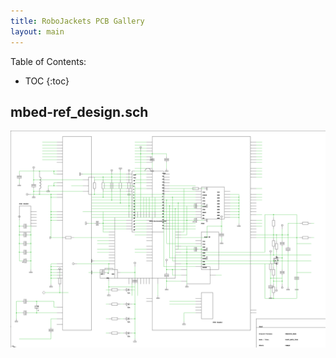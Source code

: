 ```yaml
---
title: RoboJackets PCB Gallery
layout: main
---
```


Table of Contents:

* TOC
{:toc}

## mbed-ref_design.sch
![img](active-pcb/mbed-ref_design.sch.png)

